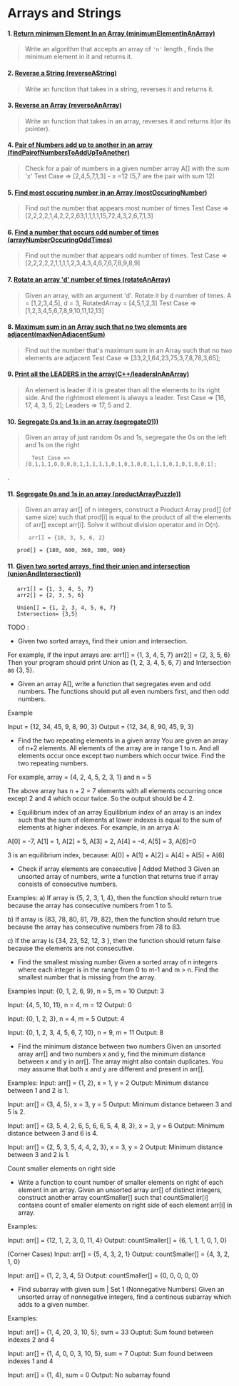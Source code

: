 # Arrays and Strings

#### 1. [Return minimum Element In an Array (minimumElementInAnArray)](C++/minimumElementInAnArray.cpp)

> Write an algorithm that accepts an array of `'n'` length , finds the minimum element in it and returns it.  

#### 2. [Reverse a String (reverseAString)](C++/reverseAString.cpp)

> Write an function that takes in a string, reverses it and returns it.


#### 3. [Reverse an Array (reverseAnArray)](C++/reverseAnArray.cpp)

> Write an function that takes in an array, reverses it and returns it(or its pointer).

#### 4. [Pair of Numbers add up to another in an array (findPairofNumbersToAddUpToAnother)](C++/findPairofNumbersToAddUpToAnother.cpp)

> Check for a pair of numbers in a given number array A[] with the sum 'x'
>       Test Case => [2,4,5,7,1,3] - x =12 (5,7 are the pair with sum 12)


#### 5. [Find most occuring number in an Array (mostOccuringNumber)](C++/mostOccuringNumber.cpp)

> Find out the number that appears most number of times
>       Test Case => [2,2,2,2,1,4,2,2,2,63,1,1,1,1,15,72,4,3,2,6,7,1,3] 

#### 6. [Find a number that occurs odd number of times (arrayNumberOccuringOddTimes)](C++/arrayNumberOccuringOddTimes.cpp)

> Find out the number that appears odd number of times.
>       Test Case => [2,2,2,2,2,1,1,1,1,2,3,4,3,4,6,7,6,7,8,9,8,9] 

#### 7. [Rotate an array 'd' number of times (rotateAnArray)](C++/rotateAnArray.cpp)

> Given an array, with an argument 'd'. Rotate it by d number of times. 
>           A = [1,2,3,4,5], d = 3, RotatedArray = [4,5,1,2,3]
>           Test Case => [1,2,3,4,5,6,7,8,9,10,11,12,13] 

#### 8. [Maximum sum in an Array such that no two elements are adjacent(maxNonAdjacentSum)](C++/maxNonAdjacentSum.cpp)

> Find out the number that's maximum sum in an Array such that no two elements are adjacent
>       Test Case => [33,2,1,64,23,75,3,7,8,78,3,65]; 

#### 9. [Print all the LEADERS in the array(C++/leadersInAnArray)](leadersInAnArray.cpp)

> An element is leader if it is greater than all the elements to its right side. And the rightmost element is always a leader. 
>       Test Case => [16, 17, 4, 3, 5, 2]; 
>       Leaders   => 17, 5 and 2.


#### 10. [Segregate 0s and 1s in an array (segregate01))](C++/segregate01.cpp)

> Given an array of just random 0s and 1s, segregate the 0s on the left and 1s on the right
> 
>       Test Case => [0,1,1,1,0,0,0,0,1,1,1,1,1,0,1,0,1,0,0,1,1,1,0,1,0,1,0,0,1]; 
.       
#### 11. [Segregate 0s and 1s in an array (productArrayPuzzle))](C++/productArrayPuzzle.cpp)

> Given an array arr[] of n integers, construct a Product Array prod[] (of same size) such that prod[i] is equal to the product of all the elements of arr[] except arr[i]. Solve it without division operator and in O(n).
> 
>      arr[] = {10, 3, 5, 6, 2}
       prod[] = {180, 600, 360, 300, 900} 


#### 11. [Given two sorted arrays, find their union and intersection (unionAndIntersection))](C++/unionAndIntersection.cpp)
 
       arr1[] = {1, 3, 4, 5, 7}
       arr2[] = {2, 3, 5, 6}
       
       Union[] = {1, 2, 3, 4, 5, 6, 7}
       Intersection= {3,5}


TODO :



* Given two sorted arrays, find their union and intersection.

For example, if the input arrays are: 
arr1[] = {1, 3, 4, 5, 7}
arr2[] = {2, 3, 5, 6}
Then your program should print Union as {1, 2, 3, 4, 5, 6, 7} and Intersection as {3, 5}. 

* Given an array A[], write a function that segregates even and odd numbers. The functions should put all even numbers first, and then odd numbers.

Example

Input  = {12, 34, 45, 9, 8, 90, 3}
Output = {12, 34, 8, 90, 45, 9, 3} 


* Find the two repeating elements in a given array
You are given an array of n+2 elements. All elements of the array are in range 1 to n. And all elements occur once except two numbers which occur twice. Find the two repeating numbers.

For example, array = {4, 2, 4, 5, 2, 3, 1} and n = 5

The above array has n + 2 = 7 elements with all elements occurring once except 2 and 4 which occur twice. So the output should be 4 2.

* Equilibrium index of an array
Equilibrium index of an array is an index such that the sum of elements at lower indexes is equal to the sum of elements at higher indexes. For example, in an arrya A:

A[0] = -7, A[1] = 1, A[2] = 5, A[3] = 2, A[4] = -4, A[5] = 3, A[6]=0

3 is an equilibrium index, because:
A[0] + A[1] + A[2] = A[4] + A[5] + A[6]

* Check if array elements are consecutive | Added Method 3
Given an unsorted array of numbers, write a function that returns true if array consists of consecutive numbers.

Examples:
a) If array is {5, 2, 3, 1, 4}, then the function should return true because the array has consecutive numbers from 1 to 5.

b) If array is {83, 78, 80, 81, 79, 82}, then the function should return true because the array has consecutive numbers from 78 to 83.

c) If the array is {34, 23, 52, 12, 3 }, then the function should return false because the elements are not consecutive.


* Find the smallest missing number
Given a sorted array of n integers where each integer is in the range from 0 to m-1 and m > n. Find the smallest number that is missing from the array.

Examples
Input: {0, 1, 2, 6, 9}, n = 5, m = 10
Output: 3

Input: {4, 5, 10, 11}, n = 4, m = 12
Output: 0

Input: {0, 1, 2, 3}, n = 4, m = 5
Output: 4

Input: {0, 1, 2, 3, 4, 5, 6, 7, 10}, n = 9, m = 11
Output: 8

* Find the minimum distance between two numbers
Given an unsorted array arr[] and two numbers x and y, find the minimum distance between x and y in arr[]. The array might also contain duplicates. You may assume that both x and y are different and present in arr[].

Examples:
Input: arr[] = {1, 2}, x = 1, y = 2
Output: Minimum distance between 1 and 2 is 1.

Input: arr[] = {3, 4, 5}, x = 3, y = 5
Output: Minimum distance between 3 and 5 is 2.

Input: arr[] = {3, 5, 4, 2, 6, 5, 6, 6, 5, 4, 8, 3}, x = 3, y = 6
Output: Minimum distance between 3 and 6 is 4.

Input: arr[] = {2, 5, 3, 5, 4, 4, 2, 3}, x = 3, y = 2
Output: Minimum distance between 3 and 2 is 1.

Count smaller elements on right side

* Write a function to count number of smaller elements on right of each element in an array. Given an unsorted array arr[] of distinct integers, construct another array countSmaller[] such that countSmaller[i] contains count of smaller elements on right side of each element arr[i] in array.

Examples:

Input:   arr[] =  {12, 1, 2, 3, 0, 11, 4}
Output:  countSmaller[]  =  {6, 1, 1, 1, 0, 1, 0} 

(Corner Cases)
Input:   arr[] =  {5, 4, 3, 2, 1}
Output:  countSmaller[]  =  {4, 3, 2, 1, 0} 

Input:   arr[] =  {1, 2, 3, 4, 5}
Output:  countSmaller[]  =  {0, 0, 0, 0, 0}

* Find subarray with given sum | Set 1 (Nonnegative Numbers)
Given an unsorted array of nonnegative integers, find a continous subarray which adds to a given number.

Examples:

Input: arr[] = {1, 4, 20, 3, 10, 5}, sum = 33
Ouptut: Sum found between indexes 2 and 4

Input: arr[] = {1, 4, 0, 0, 3, 10, 5}, sum = 7
Ouptut: Sum found between indexes 1 and 4

Input: arr[] = {1, 4}, sum = 0
Output: No subarray found